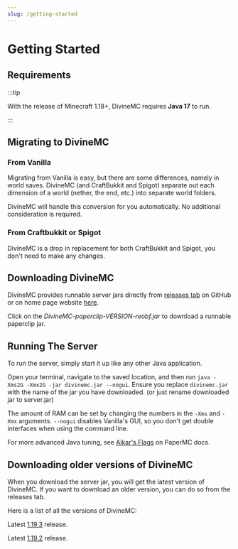 ```yaml
---
slug: /getting-started
---
```


# Getting Started

## Requirements

:::tip

With the release of Minecraft 1.18+, DivineMC requires **Java 17** to run.

:::

## Migrating to DivineMC

### From Vanilla

Migrating from Vanilla is easy, but there are some differences, namely in world saves. DivineMC (and
CraftBukkit and Spigot) separate out each dimension of a world (nether, the end, etc.) into separate
world folders.

DivineMC will handle this conversion for you automatically. No additional consideration is required.

### From Craftbukkit or Spigot

DivineMC is a drop in replacement for both CraftBukkit and Spigot, you don't need to make any changes.

## Downloading DivineMC

DivineMC provides runnable server jars directly from [releases tab](https://github.com/DivineMC/DivineMC/releases/latest) on GitHub or on home page website [here](https://divinemc.bxteam.gq/#download).

Click on the _DivineMC-paperclip-VERSION-reobf.jar_ to download a runnable paperclip jar.

## Running The Server

To run the server, simply start it up like any other Java application.

Open your terminal, navigate to the saved location, and then run
`java -Xms2G -Xmx2G -jar divinemc.jar --nogui`. Ensure you replace `divinemc.jar` with the name of the jar
you have downloaded. (or just rename downloaded jar to server.jar)

The amount of RAM can be set by changing the numbers in the `-Xms` and `-Xmx` arguments. `--nogui`
disables Vanilla's GUI, so you don't get double interfaces when using the command line.

For more advanced Java tuning, see [Aikar's Flags](https://docs.papermc.io/paper/aikars-flags) on PaperMC docs.

## Downloading older versions of DivineMC

When you download the server jar, you will get the latest version of DivineMC. If you want to download an older version, you can do so from the releases tab.

Here is a list of all the versions of DivineMC:

Latest [1.19.3](https://github.com/DivineMC/DivineMC/releases/tag/latest-1.19.3) release.

Latest [1.19.2](https://github.com/DivineMC/DivineMC/releases/tag/latest-1.19.2) release.

